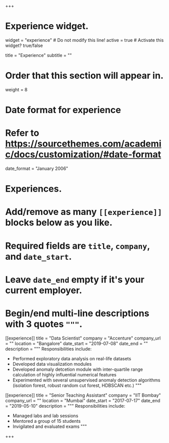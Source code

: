 +++
# Experience widget.
widget = "experience"  # Do not modify this line!
active = true  # Activate this widget? true/false

title = "Experience"
subtitle = ""

# Order that this section will appear in.
weight = 8

# Date format for experience
#   Refer to https://sourcethemes.com/academic/docs/customization/#date-format
date_format = "January 2006"

# Experiences.
#   Add/remove as many `[[experience]]` blocks below as you like.
#   Required fields are `title`, `company`, and `date_start`.
#   Leave `date_end` empty if it's your current employer.
#   Begin/end multi-line descriptions with 3 quotes `"""`.
[[experience]]
  title = "Data Scientist"
  company = "Accenture"
  company_url = ""
  location = "Bangalore"
  date_start = "2019-07-08"
  date_end = ""
  description = """
  Responsibilities include:
  
  * Performed exploratory data analysis on real-life datasets
  * Developed data visualization modules
  * Developed anomaly detcetion module with inter-quartile range calculation of highly influential numerical features
  * Experimented with several unsupervised anomaly detection algorithms (isolation forest, robust random cut forest, HDBSCAN etc.)
  """

[[experience]]
  title = "Senior Teaching Assistant"
  company = "IIT Bombay"
  company_url = ""
  location = "Mumbai"
  date_start = "2017-07-17"
  date_end = "2019-05-10"
  description = """
  Responsibilities include:
  
  * Managed labs and lab sessions
  * Mentored a group of 15 students
  * Invigilated and evaluated exams
  """

+++
